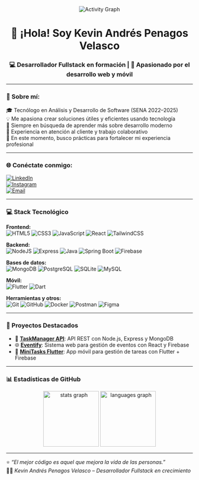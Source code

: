 <div align="center">
  <img src="https://github-readme-activity-graph.vercel.app/graph?username=KevinPenagos&bg_color=212121&color=ffffff&line=404db0&point=ffcd42&area=true&hide_border=true" alt="Activity Graph" />
</div>

<h1 align="center">👋 ¡Hola! Soy Kevin Andrés Penagos Velasco</h1>
<h3 align="center">💻 Desarrollador Fullstack en formación | 📱 Apasionado por el desarrollo web y móvil</h3>

---

### 💫 Sobre mí:
🎓 Tecnólogo en Análisis y Desarrollo de Software (SENA 2022–2025)  
💡 Me apasiona crear soluciones útiles y eficientes usando tecnología  
🚀 Siempre en búsqueda de aprender más sobre desarrollo moderno  
🤝 Experiencia en atención al cliente y trabajo colaborativo  
🌱 En este momento, busco prácticas para fortalecer mi experiencia profesional  

---

### 🌐 Conéctate conmigo:
[![LinkedIn](https://img.shields.io/badge/LinkedIn-%230A66C2.svg?logo=linkedin&logoColor=white)](https://www.linkedin.com/in/kevinpenagos/)  
[![Instagram](https://img.shields.io/badge/Instagram-%23E4405F.svg?logo=Instagram&logoColor=white)](https://instagram.com/Kevinpenagos_13)  
[![Email](https://img.shields.io/badge/Email-D14836?logo=gmail&logoColor=white)](mailto:kevinpenagosieb@gmail.com)  

---

### 💻 Stack Tecnológico

**Frontend:**  
![HTML5](https://img.shields.io/badge/html5-%23E34F26.svg?style=flat-square&logo=html5&logoColor=white)
![CSS3](https://img.shields.io/badge/css3-%231572B6.svg?style=flat-square&logo=css3&logoColor=white)
![JavaScript](https://img.shields.io/badge/javascript-%23323330.svg?style=flat-square&logo=javascript&logoColor=%23F7DF1E)
![React](https://img.shields.io/badge/react-%2320232a.svg?style=flat-square&logo=react&logoColor=%2361DAFB)
![TailwindCSS](https://img.shields.io/badge/tailwindcss-%2338B2AC.svg?style=flat-square&logo=tailwind-css&logoColor=white)

**Backend:**  
![NodeJS](https://img.shields.io/badge/node.js-6DA55F?style=flat-square&logo=node.js&logoColor=white)
![Express](https://img.shields.io/badge/express.js-%23404d59.svg?style=flat-square&logo=express&logoColor=%2361DAFB)
![Java](https://img.shields.io/badge/java-%23ED8B00.svg?style=flat-square&logo=openjdk&logoColor=white)
![Spring Boot](https://img.shields.io/badge/springboot-%236DB33F.svg?style=flat-square&logo=springboot&logoColor=white)
![Firebase](https://img.shields.io/badge/firebase-a08021?style=flat-square&logo=firebase&logoColor=ffcd34)

**Bases de datos:**  
![MongoDB](https://img.shields.io/badge/MongoDB-%234ea94b.svg?style=flat-square&logo=mongodb&logoColor=white)
![PostgreSQL](https://img.shields.io/badge/postgresql-%23316192.svg?style=flat-square&logo=postgresql&logoColor=white)
![SQLite](https://img.shields.io/badge/sqlite-%2307405e.svg?style=flat-square&logo=sqlite&logoColor=white)
![MySQL](https://img.shields.io/badge/mysql-%2300f.svg?style=flat-square&logo=mysql&logoColor=white)

**Móvil:**  
![Flutter](https://img.shields.io/badge/Flutter-%2302569B.svg?style=flat-square&logo=flutter&logoColor=white)
![Dart](https://img.shields.io/badge/Dart-%230175C2.svg?style=flat-square&logo=dart&logoColor=white)

**Herramientas y otros:**  
![Git](https://img.shields.io/badge/git-%23F05033.svg?style=flat-square&logo=git&logoColor=white)
![GitHub](https://img.shields.io/badge/github-%23121011.svg?style=flat-square&logo=github&logoColor=white)
![Docker](https://img.shields.io/badge/docker-%230db7ed.svg?style=flat-square&logo=docker&logoColor=white)
![Postman](https://img.shields.io/badge/Postman-FF6C37?style=flat-square&logo=postman&logoColor=white)
![Figma](https://img.shields.io/badge/Figma-%23F24E1E.svg?style=flat-square&logo=figma&logoColor=white)

---

### 🚀 Proyectos Destacados
- 🧾 [**TaskManager API**](https://github.com/KevinPenagos/TaskManagerAPI): API REST con Node.js, Express y MongoDB  
- 🌐 [**Eventify**](https://github.com/KevinPenagos/Eventify): Sistema web para gestión de eventos con React y Firebase  
- 📱 [**MiniTasks Flutter**](https://github.com/KevinPenagos/MiniTasks): App móvil para gestión de tareas con Flutter + Firebase  

---

### 📊 Estadísticas de GitHub
<div align="center">
  <img src="https://github-readme-stats.vercel.app/api?username=KevinPenagos&theme=radical&hide_border=true&include_all_commits=true&count_private=true" height="150" alt="stats graph" />
  <img src="https://github-readme-stats.vercel.app/api/top-langs/?username=KevinPenagos&theme=radical&hide_border=true&layout=compact" height="150" alt="languages graph" />
</div>

---

⭐️ *“El mejor código es aquel que mejora la vida de las personas.”*  
👨‍💻 *Kevin Andrés Penagos Velasco – Desarrollador Fullstack en crecimiento*  
